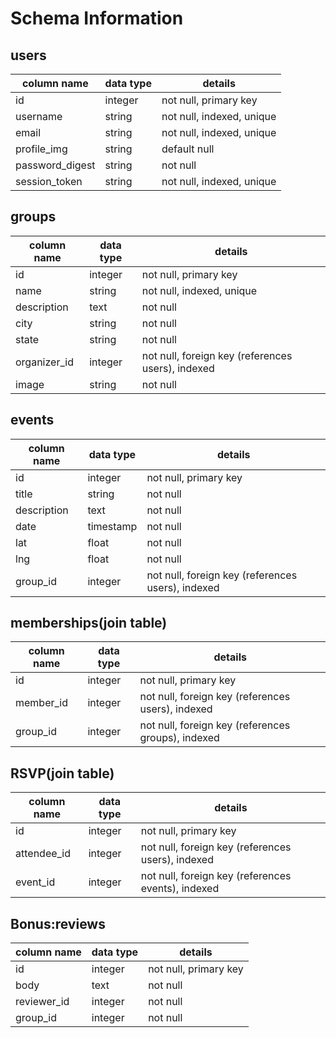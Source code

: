 # Schema Information

## users
column name     | data type | details
----------------|-----------|-----------------------
id              | integer   | not null, primary key
username        | string    | not null, indexed, unique
email           | string    | not null, indexed, unique
profile_img     | string    | default null
password_digest | string    | not null
session_token   | string    | not null, indexed, unique


## groups
column name  | data type | details
-------------|-----------|-----------------------
id           | integer   | not null, primary key
name         | string    | not null, indexed, unique
description  | text      | not null
city         | string    | not null
state        | string    | not null
organizer_id | integer   | not null, foreign key (references users), indexed
image        | string    | not null

## events
column name | data type | details
------------|-----------|-----------------------
id          | integer   | not null, primary key
title       | string    | not null
description | text      | not null
date        | timestamp | not null
lat         | float     | not null
lng         | float     | not null
group_id    | integer   | not null, foreign key (references users), indexed

## memberships(join table)
column name | data type | details
------------|-----------|-----------------------
id          | integer   | not null, primary key
member_id   | integer   | not null, foreign key (references users), indexed
group_id    | integer   | not null, foreign key (references groups), indexed

## RSVP(join table)
column name | data type | details
------------|-----------|------------------------
id          | integer   | not null, primary key
attendee_id | integer   | not null, foreign key (references users), indexed
event_id    | integer   | not null, foreign key (references events), indexed

## Bonus:reviews
column name | data type | details
------------|-----------|------------------------
id          | integer   | not null, primary key
body        | text      | not null
reviewer_id | integer   | not null
group_id    | integer   | not null
